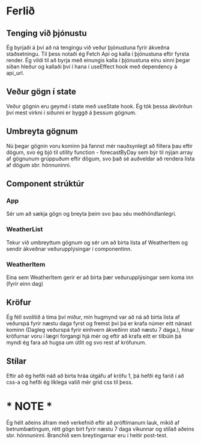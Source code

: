 # Ferlið

## Tenging við þjónustu
Ég byrjaði á því að ná tengingu við veður þjónustuna fyrir ákveðna staðsetningu. Til þess notaði ég Fetch Api og kalla í þjónustuna eftir fyrsta render. Ég vildi til að byrja með einungis kalla í þjónustuna einu sinni þegar síðan hleður og kallaði því í hana í useEffect hook með dependency á api_url.

## Veður gögn í state
Veður gögnin eru geymd í state með useState hook. Ég tók þessa ákvörðun því mest virkni í síðunni er byggð á þessum gögnum.

## Umbreyta gögnum
Nú þegar gögnin voru kominn þá fannst mér nauðsynlegt að filtera þau eftir dögum, svo ég bjó til utility function - forecastByDay sem býr til nýjan array af gögnunum grúppuðum eftir dögum, svo það sé auðveldar að rendera lista af dögum sbr. hönnuninni.

## Component strúktúr
### App 
Sér um að sækja gögn og breyta þeim svo þau séu meðhöndlanlegri.

### WeatherList
Tekur við umbreyttum gögnum og sér um að birta lista af WeatherItem og sendir ákveðnar veðurupplýsingar í componentinn.

### WeatherItem
Eina sem WeatherItem gerir er að birta þær veðurupplýsingar sem koma inn (fyrir einn dag)

## Kröfur
Ég féll svolítið á tíma því miður, mín hugmynd var að ná að birta lista af veðurspá fyrir næstu daga fyrst og fremst því þá er krafa númer eitt nánast kominn (Dagleg veðurspá fyrir einhvern ákveðinn stað næstu 7 daga.), hinar kröfurnar voru í lægri forgangi hjá mér og eftir að krafa eitt er tilbúin þá myndi ég fara að hugsa um útlit og svo rest af kröfunum.


## Stílar
Eftir að ég hefði náð að birta hráa útgáfu af kröfu 1, þá hefði ég farið í að css-a og hefði ég líklega valið mér grid css til þess.

# * NOTE *
Ég hélt aðeins áfram með verkefnið eftir að próftímanum lauk, mikið af betrumbætingum, rétt gögn birt fyrir næstu 7 daga vikunnar og stílað aðeins sbr. hönnuninni. Branchið sem breytingarnar eru í heitir post-test.
